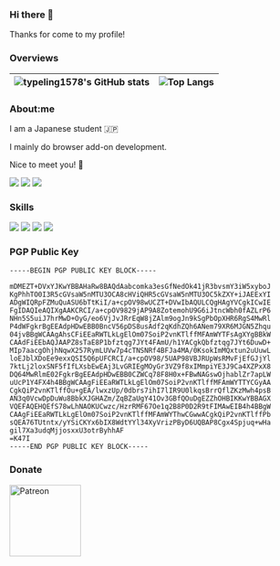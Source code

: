 ### Hi there 👋

Thanks for come to my profile!

### Overviews

| <img align="center" src="https://github-readme-stats.typeling1578.dev/?username=typeling1578&show_icons=true&theme=transparent&hide_border=true" alt="typeling1578's GitHub stats" /> | <img align="center" src="https://github-readme-stats.typeling1578.dev/top-langs/?username=typeling1578&theme=transparent&layout=compact&hide_border=true&exclude_repo=icns-code-cross-platform,Vivaldia,dino-game,com.android.music" alt="Top Langs" /> |
| ------------- | ------------- |

### About:me
I am a Japanese student 🇯🇵

I mainly do browser add-on development.

Nice to meet you! 🤝

[![](https://img.shields.io/badge/Twitter-typeling1578-1d9bf0.svg?style=for-the-badge&logo=twitter&logoColor=ffffff)](https://twitter.com/typeling1578)
[![](https://img.shields.io/badge/Misskey-typeling1578@misskey.typeling1578.dev-9ec23f.svg?style=for-the-badge&logo=misskey&logoColor=ffffff)]()
[![](https://img.shields.io/badge/YouTube-typeling1578-ff0000.svg?style=for-the-badge&logo=youtube&logoColor=ffffff)](https://www.youtube.com/channel/UCW_yItmX2SbJDiOYBRXn1ZA)


### Skills
[![](https://img.shields.io/badge/-HTML-dd4b25.svg?style=flat-square&logo=html5&logoColor=ffffff)]()
[![](https://img.shields.io/badge/-CSS-254bdd.svg?style=flat-square&logo=css3&logoColor=ffffff)]()
[![](https://img.shields.io/badge/-JavaScript-efd81d.svg?style=flat-square&logo=javascript&logoColor=000000)]()
[![](https://img.shields.io/badge/-Golang-2cb6aa.svg?style=flat-square&logo=go&logoColor=ffffff)]()

### PGP Public Key
```
-----BEGIN PGP PUBLIC KEY BLOCK-----

mDMEZT+DVxYJKwYBBAHaRw8BAQdAabcomka3esGfNedOk41jR3bvsmY3iW5xyboJ
KgPhhTO0I3R5cGVsaW5nMTU3OCA8cHViQHR5cGVsaW5nMTU3OC5kZXY+iJAEExYI
ADgWIQRpFZMuQuASU6bTtKiI/a+cpOV98wUCZT+DVwIbAQULCQgHAgYVCgkICwIE
FgIDAQIeAQIXgAAKCRCI/a+cpOV9829jAP9A8ZotemohU9G6iJtncWbh0fAZLrP6
NHn5S5uiJ7hrMwD+OyG/eo6VjJvJRrEqW8jZAlm9ogJn9kSgPbOpXHR6RgS4MwRl
P4dWFgkrBgEEAdpHDwEBB0BncV56pDS8usAdf2qKdhZQh6ANem79XR6MJGN5Zhqu
04jvBBgWCAAgAhsCFiEEaRWTLkLgElOm07SoiP2vnKTlffMFAmWYTFsAgXYgBBkW
CAAdFiEEbAQJAAPZ8sTaE8P1bfztqg7JYt4FAmU/h1YACgkQbfztqg7JYt6DuwD+
MIp7aacgOhjhNqwX257RymLUVw7p4cTNSNRf4BFJa4MA/0KsokImMQxtun2uUuwL
loEJblXDoEe9exxQSI5Q6pUFCRCI/a+cpOV98/5UAP98VBJRUpWsRMvFjEfGJjYl
7ktLj2loxSNF5fIfLXsbEwEAj3LvGRIEgMOyGr3VZ9f8xIMmpiYE3J9Ca4XZPxX8
DQ64MwRlmE02FgkrBgEEAdpHDwEBB0CZWCq78F8H0x+FBwNAGswOjhablZr7apLW
uUcP1Y4FX4h4BBgWCAAgFiEEaRWTLkLgElOm07SoiP2vnKTlffMFAmWYTTYCGyAA
CgkQiP2vnKTlffOu+gEA/lwxzUp/0dbrs7ihI7lIR9U0lkqsBrrQflZKzMwh4psB
AN3q0VcwDpDuWu8BbkXJGHAZm/ZqBZaUgY41Ov3GBfQOuDgEZZhOHBIKKwYBBAGX
VQEFAQEHQEfS78wLhNAOKUCwzc/HzrRMF67Oe1q2B8P0D2R9tFIMAwEIB4h4BBgW
CAAgFiEEaRWTLkLgElOm07SoiP2vnKTlffMFAmWYThwCGwwACgkQiP2vnKTlffPb
sQEA76TUtntx/yYSiCKYx6bIX8WdtYYl34XyVrizPByD6UQBAP8Cgx4Spjuq+wHa
gil7Xa3udqMjjosxxU3otrByhhAF
=K47I
-----END PGP PUBLIC KEY BLOCK-----
```

### Donate

<a href="https://patreon.com/typeling1578"><img width="125" src="https://c5.patreon.com/external/logo/become_a_patron_button.png" alt="Patreon" /></a>
